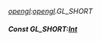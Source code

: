 _[opengl](../../modules/opengl/opengl-module.md):[opengl](../../modules/opengl/opengl-module.md).GL\_SHORT_
##### Const GL\_SHORT:[Int](../../modules/wonkey/wonkey-types-int.md)
